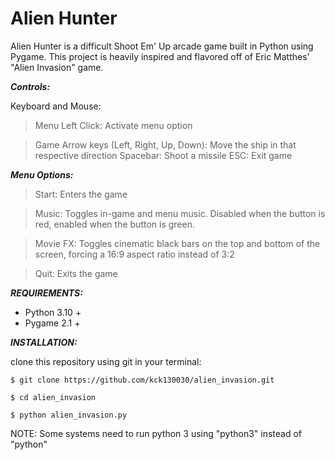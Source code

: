 # Alien Hunter

Alien Hunter is a difficult Shoot Em' Up arcade game built in Python using Pygame. This project is heavily inspired and flavored off of Eric Matthes' "Alien Invasion" game. 


<b><i>Controls:</i></b>

Keyboard and Mouse:

> Menu 
> Left Click: Activate menu option 

> Game
> Arrow keys (Left, Right, Up, Down): Move the ship in that respective direction
> Spacebar: Shoot a missile
> ESC: Exit game

<b><i>Menu Options:</i></b>


> Start: Enters the game 

> Music: Toggles in-game and menu music. Disabled when the button is red, enabled when the button is green.

> Movie FX: Toggles cinematic black bars on the top and bottom of the screen, forcing a 16:9 aspect ratio instead of 3:2

> Quit: Exits the game

<b><i>REQUIREMENTS:</i></b> 

- Python 3.10 +
- Pygame 2.1 + 

<b><i>INSTALLATION:</i></b>

clone this repository using git in your terminal:

```
$ git clone https://github.com/kck130030/alien_invasion.git

$ cd alien_invasion

$ python alien_invasion.py

```
NOTE: Some systems need to run python 3 using "python3" instead of "python"

